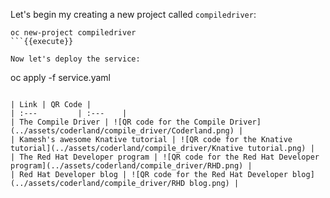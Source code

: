 Let's begin my creating a new project called `compiledriver`:

```
oc new-project compiledriver
```{{execute}}

Now let's deploy the service: 

```
oc apply -f service.yaml
```{{execute}}

| Link | QR Code |
| :---         | :---    |
| The Compile Driver | ![QR code for the Compile Driver](../assets/coderland/compile_driver/Coderland.png) |
| Kamesh's awesome Knative tutorial | ![QR code for the Knative tutorial](../assets/coderland/compile_driver/Knative tutorial.png) |
| The Red Hat Developer program | ![QR code for the Red Hat Developer program](../assets/coderland/compile_driver/RHD.png) |
| Red Hat Developer blog | ![QR code for the Red Hat Developer blog](../assets/coderland/compile_driver/RHD blog.png) |
